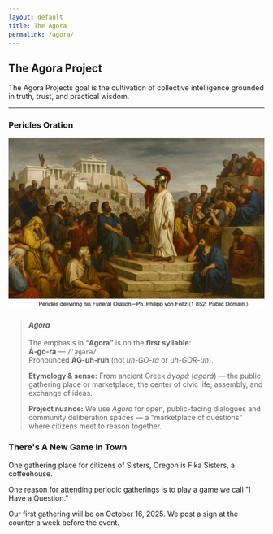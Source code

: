 ```yaml
---
layout: default
title: The Agora
permalink: /agora/
---
```

## The Agora Project

The Agora Projects goal is the cultivation of collective intelligence grounded in truth, trust, and practical wisdom.

---
### Pericles Oration
![Pericles Oration](images/pericles-oration.png)

<blockquote class="callout pronunciation">
  <h4><em>Agora</em></h4>
  <p>
    The emphasis in <strong>“Agora”</strong> is on the <strong>first syllable</strong>:<br>
    <strong>Á-go-ra</strong> — <code>/ˈæɡərə/</code><br>
    Pronounced <strong>AG-uh-ruh</strong> (not <em>uh-GO-ra</em> or <em>uh-GOR-uh</em>).
  </p>
  <p>
    <strong>Etymology &amp; sense:</strong> From ancient Greek <em>ἀγορά</em> (<em>agorá</em>) — the public
    gathering place or marketplace; the center of civic life, assembly, and exchange of ideas.
  </p>
  <p>
    <strong>Project nuance:</strong> We use <em>Agora</em> for open, public-facing dialogues and community
    deliberation spaces — a “marketplace of questions” where citizens meet to reason together.
  </p>
</blockquote>


### There's A New Game in Town
One gathering place for citizens of Sisters, Oregon is Fika Sisters, a coffeehouse.

One reason for attending periodic gatherings is to play a game we call "I Have a Question."

Our first gathering will be on October 16, 2025. We post a sign at the counter a week before the event.